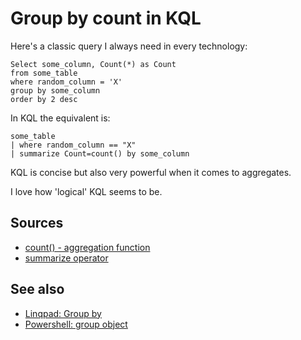 # Group by count in KQL

Here's a classic query I always need in every technology:

	Select some_column, Count(*) as Count 
	from some_table 
	where random_column = 'X'
	group by some_column 
	order by 2 desc

In KQL the equivalent is:

	some_table
	| where random_column == "X"
	| summarize Count=count() by some_column

KQL is concise but also very powerful when it comes to aggregates.

I love how 'logical' KQL seems to be.

## Sources

- [count() - aggregation function](https://learn.microsoft.com/en-us/azure/data-explorer/kusto/query/count-aggfunction)
- [summarize operator](https://learn.microsoft.com/en-us/azure/data-explorer/kusto/query/summarizeoperator)

## See also

- [Linqpad: Group by](../linqpad/group_by.md)
- [Powershell: group object](../powershell/group_objects_in_powershell.md)
